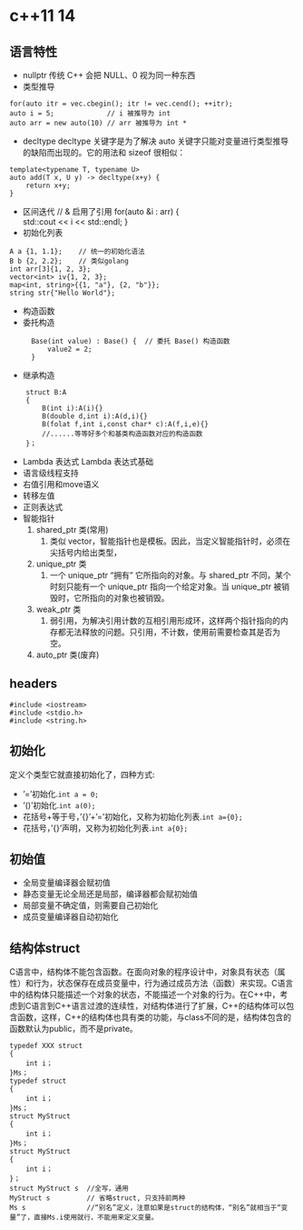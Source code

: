 # c++11 14
##  语言特性
-  nullptr
传统 C++ 会把 NULL、0 视为同一种东西
-  类型推导
```
for(auto itr = vec.cbegin(); itr != vec.cend(); ++itr);
auto i = 5;             // i 被推导为 int
auto arr = new auto(10) // arr 被推导为 int *
```
-  decltype
decltype 关键字是为了解决 auto 关键字只能对变量进行类型推导的缺陷而出现的。它的用法和 sizeof 很相似：
```
template<typename T, typename U>
auto add(T x, U y) -> decltype(x+y) {
    return x+y;
}
```
-  区间迭代
// & 启用了引用
for(auto &i : arr) {    
    std::cout << i << std::endl;
}
-  初始化列表
```
A a {1, 1.1};    // 统一的初始化语法
B b {2, 2.2};    // 类似golang
int arr[3]{1, 2, 3};
vector<int> iv{1, 2, 3};
map<int, string>{{1, "a"}, {2, "b"}};
string str{"Hello World"};
```
-  构造函数
- 委托构造
  ```
    Base(int value) : Base() {  // 委托 Base() 构造函数
        value2 = 2;
    }
  ```
- 继承构造
```
    struct B:A
    {
        B(int i):A(i){}
        B(double d,int i):A(d,i){}
        B(folat f,int i,const char* c):A(f,i,e){}
        //......等等好多个和基类构造函数对应的构造函数
    }；
```
-  Lambda 表达式
Lambda 表达式基础
-  语言级线程支持
-  右值引用和move语义
-  转移左值
-  正则表达式
-  智能指针
   1. shared_ptr 类(常用)
      1. 类似 vector，智能指针也是模板。因此，当定义智能指针时，必须在尖括号内给出类型，
   2. unique_ptr 类
      1. 一个 unique_ptr “拥有” 它所指向的对象。与 shared_ptr 不同，某个时刻只能有一个 unique_ptr 指向一个给定对象。当 unique_ptr 被销毁时，它所指向的对象也被销毁。
   3. weak_ptr 类
      1. 弱引用，为解决引用计数的互相引用形成环，这样两个指针指向的内存都无法释放的问题。只引用，不计数，使用前需要检查其是否为空。
   4. auto_ptr 类(废弃)

## headers
```
#include <iostream>
#include <stdio.h>
#include <string.h>
```
## 初始化
定义个类型它就直接初始化了，四种方式:
- ’=’初始化.`int a = 0;`
- ’()’初始化.`int a(0);`
- 花括号+等于号，’{}’+’=’初始化，又称为初始化列表.`int a={0};`
- 花括号，’{}’声明，又称为初始化列表.`int a{0};`
## 初始值
- 全局变量编译器会赋初值
- 静态变量无论全局还是局部，编译器都会赋初始值
- 局部变量不确定值，则需要自己初始化
- 成员变量编译器自动初始化
## 结构体struct
C语言中，结构体不能包含函数。在面向对象的程序设计中，对象具有状态（属性）和行为，状态保存在成员变量中，行为通过成员方法（函数）来实现。C语言中的结构体只能描述一个对象的状态，不能描述一个对象的行为。在C++中，考虑到C语言到C++语言过渡的连续性，对结构体进行了扩展，C++的结构体可以包含函数，这样，C++的结构体也具有类的功能，与class不同的是，结构体包含的函数默认为public，而不是private。
```
typedef XXX struct
{
    int i；
}Ms；
typedef struct
{
    int i；
}Ms；
struct MyStruct
{
    int i；
}Ms；
struct MyStruct
{
    int i；
}；
struct MyStruct s  //全写，通用
MyStruct s         // 省略struct, 只支持前两种
Ms s               //“别名”定义，注意如果是struct的结构体，“别名”就相当于“变量”了，直接Ms.i使用就行，不能用来定义变量。
```
